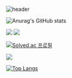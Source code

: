 ![header](https://capsule-render.vercel.app/api?type=wave&color=auto&height=300&section=header&text=baerini%20&fontSize=90)

![Anurag's GitHub stats](https://github-readme-stats.vercel.app/api?username=baerini&show_icons=true&theme=radical)

<img src="https://img.shields.io/badge/HTML5-E34F26?style=flat-square&logo=HTML5&logoColor=white"> <img src="https://img.shields.io/badge/Python-3776AB?style=for-the-badge&logo=Python&logoColor=white">

[![Solved.ac
프로필](http://mazassumnida.wtf/api/v2/generate_badge?boj=bgy3362)](https://solved.ac/bgy3362)

<img src="http://mazandi.herokuapp.com/api?handle=bgy3362&theme=warm"/>

[![Top Langs](https://github-readme-stats.vercel.app/api/top-langs/?username=baerini)](https://github.com/baerini/github-readme-stats)

<!--
**baerini/baerini** is a ✨ _special_ ✨ repository because its `README.md` (this file) appears on your GitHub profile.


헤더
https://github.com/kyechan99/capsule-render#demo-

랭크
https://github.com/anuraghazra/github-readme-stats#themes

Here are some ideas to get you started:

- 🔭 I’m currently working on ...
- 🌱 I’m currently learning ...
- 👯 I’m looking to collaborate on ...
- 🤔 I’m looking for help with ...
- 💬 Ask me about ...
- 📫 How to reach me: ...
- 😄 Pronouns: ...
- ⚡ Fun fact: ...
-->
